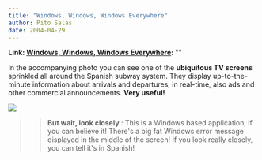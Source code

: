 ```yaml
---
title: "Windows, Windows, Windows Everywhere"
author: Pito Salas
date: 2004-04-29
---
```


**Link: [Windows, Windows, Windows Everywhere](None):** ""

In the accompanying photo you can see one of the **ubiquitous TV screens**
sprinkled all around the Spanish subway system. They display up-to-the-minute
information about arrivals and departures, in real-time, also ads and other
commercial announcements. **Very useful!**

>>

>>
[![](https://i0.wp.com/s3.media.squarespace.com/production/1075723/12829350/weblogs/archives/DSCF0085-thumb.JPG?resize=400%2C300)](<http://s3.media.squarespace.com/production/1075723/12829350/weblogs/archives/DSCF0085.html>)

>>

>> **But wait, look closely** : This is a Windows based application, if you
can believe it! There's a big fat Windows error message displayed in the
middle of the screen! If you look really closely, you can tell it's in
Spanish!



